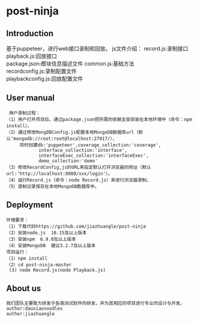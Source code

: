 # post-ninja


## Introduction
基于puppeteer，进行web接口录制和回放。
js文件介绍：
    record.js:录制接口  
    playback.js:回放接口  
    package.json:模块信息描述文件
    common.js:基础方法  
    recordconfig.js:录制配置文件  
    playbackconfig.js:回放配置文件  


## User manual
     用户录制过程：
    （1）用户打开项目后，通过package.json把所需的依赖全部安装在本地环境中（命令：npm install）。
    （2）通过修改MongDBConfig.js配置本地MongoDB数据库url（默认'mongodb://root:root@localhost:27017/），
         同时创建db:'puppeteer',coverage_collection:'coverage',
                interface_collection:'interface',
	            interfaceExec_collection:'interfaceExec',
	            demo_collection:'demo'
    （3）修改RecordConfig,js的URL来指定默认打开浏览器的网址（默认url:'http://localhost:8080/xxx/login'）。
    （4）运行Record.js（命令：node Record.js）来进行浏览器录制。
    （5）录制记录保存在本地MongoDB数据库中。

## Deployment
    环境要求：
    （1）下载代码https://github.com/jiazhuangle/post-ninja
    （2）安装node.js  10.15及以上版本
    （3）安装npm  6.9.0及以上版本
    （4）安装MongoDB  建议3.2.7及以上版本
    项目运行：
    （1）npm install
    （2）cd post-ninja-master
     (3) node Record.js(node Playback.js)
## About us
    我们团队主要致力研发于各类测试软件的研发，并为其相应的项目进行专业的设计与开发。
    author:daoxiaonoodles
    author:jiazhuangle
